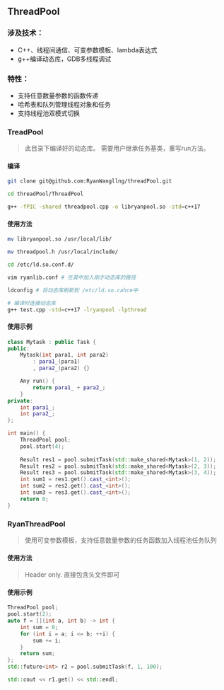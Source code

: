 ## ThreadPool
### 涉及技术：
- C++、线程间通信、可变参数模板、lambda表达式
- g++编译动态库，GDB多线程调试
### 特性：
- 支持任意数量参数的函数传递
- 哈希表和队列管理线程对象和任务
- 支持线程池双模式切换
### TreadPool
> 此目录下编译好的动态库。 需要用户继承任务基类，重写run方法。
#### 编译
```bash
git clone git@github.com:RyanWangllng/threadPool.git

cd threadPool/ThreadPool

g++ -fPIC -shared threadpool.cpp -o libryanpool.so -std=c++17
```
#### 使用方法
```bash
mv libryanpool.so /usr/local/lib/

mv threadpool.h /usr/local/include/

cd /etc/ld.so.conf.d/

vim ryanlib.conf # 在其中加入刚才动态库的路径

ldconfig # 将动态库刷新到 /etc/ld.so.cahce中

# 编译时连接动态库
g++ test.cpp -std=c++17 -lryanpool -lpthread
```
#### 使用示例
```cpp
class Mytask : public Task {
public:
    Mytask(int para1, int para2)
        : para1_(para1)
        , para2_(para2) {}

    Any run() {
        return para1_ + para2_;
    }
private:
    int para1_;
    int para2_;
};

int main() {
    ThreadPool pool;
    pool.start(4);
        
    Result res1 = pool.submitTask(std::make_shared<Mytask>(1, 2));
    Result res2 = pool.submitTask(std::make_shared<Mytask>(2, 3));
    Result res3 = pool.submitTask(std::make_shared<Mytask>(3, 4));
    int sum1 = res1.get().cast_<int>();
    int sum2 = res2.get().cast_<int>();
    int sum3 = res3.get().cast_<int>();
    return 0;
}
```
### RyanThreadPool
> 使用可变参数模板，支持任意数量参数的任务函数加入线程池任务队列
#### 使用方法
> Header only. 直接包含头文件即可
#### 使用示例
```cpp
ThreadPool pool;
pool.start(2);
auto f = [](int a, int b) -> int {
    int sum = 0;
    for (int i = a; i <= b; ++i) {
        sum += i;
    }
    return sum;
};
std::future<int> r2 = pool.submitTask(f, 1, 100);

std::cout << r1.get() << std::endl;
```